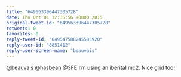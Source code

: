 ```yaml
---
title: "649563396447305728"
date: Thu Oct 01 12:35:56 +0000 2015
original-tweet-id: "649563396447305728"
retweets: 0
favorites: 0
reply-tweet-id: "649547588245585920"
reply-user-id: "8851412"
reply-user-screen-name: "beauvais"
---
```

<a href="https://twitter.com/beauvais">@beauvais</a> <a href="https://twitter.com/hasbean">@hasbean</a> <a href="https://twitter.com/3FE">@3FE</a> I’m using an iberital mc2. Nice grid too!
